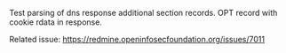 Test parsing of dns response additional section records. OPT record with cookie rdata in response.

Related issue:
https://redmine.openinfosecfoundation.org/issues/7011
